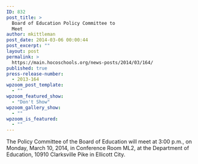 ```yaml
---
ID: 832
post_title: >
  Board of Education Policy Committee to
  Meet
author: mkittleman
post_date: 2014-03-06 00:00:44
post_excerpt: ""
layout: post
permalink: >
  https://main.hocoschools.org/news-posts/2014/03/164/
published: true
press-release-number:
  - 2013-164
wpzoom_post_template:
  - ""
wpzoom_featured_show:
  - "Don't Show"
wpzoom_gallery_show:
  - ""
wpzoom_is_featured:
  - ""
---
```

The Policy Committee of the Board of Education will meet at 3:00 p.m., on Monday, March 10, 2014, in Conference Room ML2, at the Department of Education, 10910 Clarksville Pike in Ellicott City.